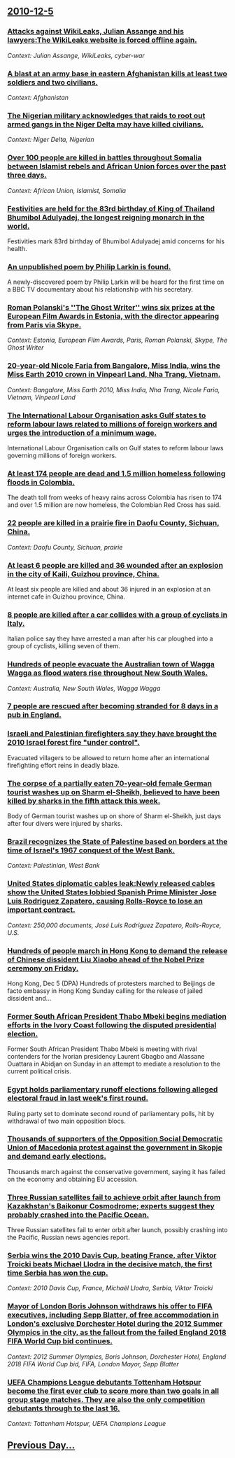 ## [2010-12-5](/news/2010/12/5/index.md)

### [Attacks against WikiLeaks, Julian Assange and his lawyers:The WikiLeaks website is forced offline again. ](/news/2010/12/5/attacks-against-wikileaks-julian-assange-and-his-lawyers-pthe-wikileaks-website-is-forced-offline-again.md)
_Context: Julian Assange, WikiLeaks, cyber-war_

### [A blast at an army base in eastern Afghanistan kills at least two soldiers and two civilians. ](/news/2010/12/5/a-blast-at-an-army-base-in-eastern-afghanistan-kills-at-least-two-soldiers-and-two-civilians.md)
_Context: Afghanistan_

### [The Nigerian military acknowledges that raids to root out armed gangs in the Niger Delta may have killed civilians. ](/news/2010/12/5/the-nigerian-military-acknowledges-that-raids-to-root-out-armed-gangs-in-the-niger-delta-may-have-killed-civilians.md)
_Context: Niger Delta, Nigerian_

### [Over 100 people are killed in battles throughout Somalia between Islamist rebels and African Union forces over the past three days. ](/news/2010/12/5/over-100-people-are-killed-in-battles-throughout-somalia-between-islamist-rebels-and-african-union-forces-over-the-past-three-days.md)
_Context: African Union, Islamist, Somalia_

### [Festivities are held for the 83rd birthday of King of Thailand Bhumibol Adulyadej, the longest reigning monarch in the world. ](/news/2010/12/5/festivities-are-held-for-the-83rd-birthday-of-king-of-thailand-bhumibol-adulyadej-the-longest-reigning-monarch-in-the-world.md)
Festivities mark 83rd birthday of Bhumibol Adulyadej amid concerns for his health.

### [An unpublished poem by Philip Larkin is found. ](/news/2010/12/5/an-unpublished-poem-by-philip-larkin-is-found.md)
A newly-discovered poem by Philip Larkin will be heard for the first time on a BBC TV documentary about his relationship with his secretary.

### [Roman Polanski's ''The Ghost Writer'' wins six prizes at the European Film Awards in Estonia, with the director appearing from Paris via  Skype. ](/news/2010/12/5/roman-polanski-s-the-ghost-writer-wins-six-prizes-at-the-european-film-awards-in-estonia-with-the-director-appearing-from-paris-via-sk.md)
_Context: Estonia, European Film Awards, Paris, Roman Polanski, Skype, The Ghost Writer_

### [20-year-old Nicole Faria from Bangalore, Miss India, wins the Miss Earth 2010 crown in Vinpearl Land, Nha Trang, Vietnam. ](/news/2010/12/5/20-year-old-nicole-faria-from-bangalore-miss-india-wins-the-miss-earth-2010-crown-in-vinpearl-land-nha-trang-vietnam.md)
_Context: Bangalore, Miss Earth 2010, Miss India, Nha Trang, Nicole Faria, Vietnam, Vinpearl Land_

### [The International Labour Organisation asks Gulf states to reform labour laws related to millions of foreign workers and urges the introduction of a minimum wage. ](/news/2010/12/5/the-international-labour-organisation-asks-gulf-states-to-reform-labour-laws-related-to-millions-of-foreign-workers-and-urges-the-introducti.md)
International Labour Organisation calls on Gulf states to reform labour laws governing millions of foreign workers.

### [At least 174 people are dead and 1.5 million homeless following floods in Colombia. ](/news/2010/12/5/at-least-174-people-are-dead-and-1-5-million-homeless-following-floods-in-colombia.md)
The death toll from weeks of heavy rains across Colombia has risen to 174 and over 1.5 million are now homeless, the Colombian Red Cross has said.

### [22 people are killed in a prairie fire in Daofu County, Sichuan, China. ](/news/2010/12/5/22-people-are-killed-in-a-prairie-fire-in-daofu-county-sichuan-china.md)
_Context: Daofu County, Sichuan, prairie_

### [At least 6 people are killed and 36 wounded after an explosion in the city of Kaili, Guizhou province, China. ](/news/2010/12/5/at-least-6-people-are-killed-and-36-wounded-after-an-explosion-in-the-city-of-kaili-guizhou-province-china.md)
At least six people are killed and about 36 injured in an explosion at an internet cafe in Guizhou province, China.

### [8 people are killed after a car collides with a group of cyclists in Italy. ](/news/2010/12/5/8-people-are-killed-after-a-car-collides-with-a-group-of-cyclists-in-italy.md)
Italian police say they have arrested a man after his car ploughed into a group of cyclists, killing seven of them.

### [Hundreds of people evacuate the Australian town of Wagga Wagga as flood waters rise throughout New South Wales. ](/news/2010/12/5/hundreds-of-people-evacuate-the-australian-town-of-wagga-wagga-as-flood-waters-rise-throughout-new-south-wales.md)
_Context: Australia, New South Wales, Wagga Wagga_

### [7 people are rescued after becoming stranded for 8 days in a pub in England. ](/news/2010/12/5/7-people-are-rescued-after-becoming-stranded-for-8-days-in-a-pub-in-england.md)
### [Israeli and Palestinian firefighters say they have brought the 2010 Israel forest fire "under control". ](/news/2010/12/5/israeli-and-palestinian-firefighters-say-they-have-brought-the-2010-israel-forest-fire-under-control.md)
Evacuated villagers to be allowed to return home after an international firefighting effort reins in deadly blaze.

### [The corpse of a partially eaten 70-year-old female German tourist washes up on Sharm el-Sheikh, believed to have been killed by sharks in the fifth attack this week. ](/news/2010/12/5/the-corpse-of-a-partially-eaten-70-year-old-female-german-tourist-washes-up-on-sharm-el-sheikh-believed-to-have-been-killed-by-sharks-in-th.md)
Body of German tourist washes up on shore of Sharm el-Sheikh, just days after four divers were injured by sharks.

### [Brazil recognizes the State of Palestine based on borders at the time of Israel's 1967 conquest of the West Bank. ](/news/2010/12/5/brazil-recognizes-the-state-of-palestine-based-on-borders-at-the-time-of-israel-s-1967-conquest-of-the-west-bank.md)
_Context: Palestinian, West Bank_

### [United States diplomatic cables leak:Newly released cables show the United States lobbied Spanish Prime Minister Jose Luis Rodriguez Zapatero, causing Rolls-Royce to lose an important contract. ](/news/2010/12/5/united-states-diplomatic-cables-leak-pnewly-released-cables-show-the-united-states-lobbied-spanish-prime-minister-josa-c-luis-rodraguez-zapa.md)
_Context: 250,000 documents, José Luis Rodríguez Zapatero, Rolls-Royce, U.S._

### [Hundreds of people march in Hong Kong to demand the release of Chinese dissident Liu Xiaobo ahead of the Nobel Prize ceremony on Friday. ](/news/2010/12/5/hundreds-of-people-march-in-hong-kong-to-demand-the-release-of-chinese-dissident-liu-xiaobo-ahead-of-the-nobel-prize-ceremony-on-friday.md)
Hong Kong, Dec 5 (DPA) Hundreds of protesters marched to Beijings de facto embassy in Hong Kong Sunday calling for the release of jailed dissident and...

### [Former South African President Thabo Mbeki begins mediation efforts in the Ivory Coast following the disputed presidential election. ](/news/2010/12/5/former-south-african-president-thabo-mbeki-begins-mediation-efforts-in-the-ivory-coast-following-the-disputed-presidential-election.md)
Former&#x20;South&#x20;African&#x20;President&#x20;Thabo&#x20;Mbeki&#x20;is&#x20;meeting&#x20;with&#x20;rival&#x20;contenders&#x20;for&#x20;the&#x20;Ivorian&#x20;presidency&#x20;Laurent&#x20;Gbagbo&#x20;and&#x20;Alassane&#x20;Ouattara&#x20;in&#x20;Abidjan&#x20;on&#x20;Sunday&#x20;in&#x20;an&#x20;attempt&#x20;to&#x20;mediate&#x20;a&#x20;resolution&#x20;to&#x20;the&#x20;current&#x20;political&#x20;crisis.

### [Egypt holds parliamentary runoff elections following alleged electoral fraud in last week's first round. ](/news/2010/12/5/egypt-holds-parliamentary-runoff-elections-following-alleged-electoral-fraud-in-last-week-s-first-round.md)
Ruling party set to dominate second round of parliamentary polls, hit by withdrawal of two main opposition blocs.

### [Thousands of supporters of the Opposition Social Democratic Union of Macedonia protest against the government in Skopje and demand early elections. ](/news/2010/12/5/thousands-of-supporters-of-the-opposition-social-democratic-union-of-macedonia-protest-against-the-government-in-skopje-and-demand-early-ele.md)
Thousands march against the conservative government, saying it has failed on the economy and obtaining EU accession.

### [Three Russian satellites fail to achieve orbit after launch from Kazakhstan's Baikonur Cosmodrome; experts suggest they probably crashed into the Pacific Ocean. ](/news/2010/12/5/three-russian-satellites-fail-to-achieve-orbit-after-launch-from-kazakhstan-s-baikonur-cosmodrome-experts-suggest-they-probably-crashed-int.md)
Three Russian satellites fail to enter orbit after launch, possibly crashing into the Pacific, Russian news agencies report.

### [Serbia wins the 2010 Davis Cup, beating France, after Viktor Troicki beats Michael Llodra in the decisive match, the first time Serbia has won the cup. ](/news/2010/12/5/serbia-wins-the-2010-davis-cup-beating-france-after-viktor-troicki-beats-michaa-l-llodra-in-the-decisive-match-the-first-time-serbia-has.md)
_Context: 2010 Davis Cup, France, Michaël Llodra, Serbia, Viktor Troicki_

### [Mayor of London Boris Johnson withdraws his offer to FIFA executives, including Sepp Blatter, of free accommodation in London's exclusive Dorchester Hotel during the 2012 Summer Olympics in the city, as the fallout from the failed England 2018 FIFA World Cup bid continues. ](/news/2010/12/5/mayor-of-london-boris-johnson-withdraws-his-offer-to-fifa-executives-including-sepp-blatter-of-free-accommodation-in-london-s-exclusive-do.md)
_Context: 2012 Summer Olympics, Boris Johnson, Dorchester Hotel, England 2018 FIFA World Cup bid, FIFA, London Mayor, Sepp Blatter_

### [UEFA Champions League debutants Tottenham Hotspur become the first ever club to score more than two goals in all group stage matches. They are also the only competition debutants through to the last 16.](/news/2010/12/5/uefa-champions-league-debutants-tottenham-hotspur-become-the-first-ever-club-to-score-more-than-two-goals-in-all-group-stage-matches-they-a.md)
_Context: Tottenham Hotspur, UEFA Champions League_

## [Previous Day...](/news/2010/12/4/index.md)

